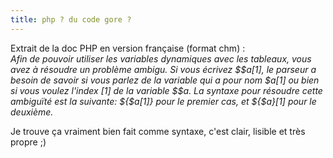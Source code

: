 ```yaml
---
title: php ? du code gore ?
---
```


Extrait de la doc PHP en version française (format chm) :  
_Afin de pouvoir utiliser les variables dynamiques avec les tableaux, vous
avez à résoudre un problème ambigu. Si vous écrivez $$a[1], le parseur a
besoin de savoir si vous parlez de la variable qui a pour nom $a[1] ou bien si
vous voulez l'index [1] de la variable $$a. La syntaxe pour résoudre cette
ambiguïté est la suivante: ${$a[1]} pour le premier cas, et ${$a}[1] pour le
deuxième._

Je trouve ça vraiment bien fait comme syntaxe, c'est clair, lisible et très
propre ;)

